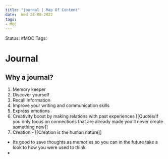 ```yaml
---
title: "journal | Map Of Content"
date:  Wed 24-08-2022
tags:
- MOC
---
```

Status: #MOC
Tags:

# Journal

## Why a journal?
1. Memory keeper
2. Discover yourself
3. Recall Information
4. Improve your writing and communication skills
5. Express emotions
6. Creativity boost by making relations with past experiences [[Quotes/If you only focus on connections that are already made you'll never create something new]]
7. Creation - [[Creation is the human nature]]


- Its good to save thoughts as memories so you can in the future take a look to how you were used to think
- 




